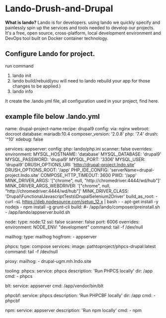 # Lando-Drush-and-Drupal

**What is lando?**
Lando is for developers. using lando we quickly specify and painlessly spin up the services and tools needed to develop our projects. It's a free, open source, cross-platform, local development environment and DevOps tool built on Docker container technology.

**Configure Lando for project.**
----
run command
1.  lando init
2.  lando build/rebuid(you will need to lando rebuild your app for those changes to be applied.)
3.  lando info

It create the .lando.yml file, all configuration used in your project, find here.

example file below .lando.yml
----------------------------

name: drupal-project-name
recipe: drupal9
config:
  via: nginx
  webroot: docroot
  database: mariadb:10.4
  composer_version: '2.0.8'
  php: '7.4'
  drush: '^10'
  xdebug: false


services:
  appserver:
    config:
      php: lando/php.ini
    scanner: false
    overrides:
      environment:
        MYSQL_HOSTNAME: 'database'
        MYSQL_DATABASE: 'drupal9'
        MYSQL_PASSWORD: 'drupal9'
        MYSQL_PORT: '3306'
        MYSQL_USER: 'drupal9'
        DRUSH_OPTIONS_URI: 'http://drupal-project.lndo.site'
        DRUSH_OPTIONS_ROOT: '/app'
        PHP_IDE_CONFIG: 'serverName=drupal-project.lndo.site'
        COMPOSE_HTTP_TIMEOUT: 3600
        PWD: '/app'
        MINK_DRIVER_ARGS: '["chrome", null, "http://chromedriver:4444/wd/hub"]'
        MINK_DRIVER_ARGS_WEBDRIVER: '["chrome", null, "http://chromedriver:4444/wd/hub"]'
        MINK_DRIVER_CLASS: 'Drupal\FunctionalJavascriptTests\DrupalSelenium2Driver'
    build_as_root:
      - curl -sL https://deb.nodesource.com/setup_12.x | bash -
      - apt-get install -y nodejs
      - npm install -g grunt-cli
    build:
      #- /app/lando/composer/preinstall.sh
      - /app/lando/appserver.build.sh

  node:
    type: node:12
    ssl: false
    scanner: false
    port: 6006
    overrides:
      environment:
        NODE_ENV: "development"
    command: tail -f /dev/null

  mailhog:
    type: mailhog
    hogfrom:
      - appserver

  phpcs:
    type: compose
    services:
      image: pathtoproject/phpcs-drupal:latest
      command: tail -f /dev/null

proxy:
  mailhog:
    - drupal-ugm.mh.lndo.site

tooling:
  phpcs:
    service: phpcs
    description: 'Run PHPCS locally'
    dir: /app
    cmd:
      - phpcs

  blt:
    service: appserver
    cmd: /app/vendor/bin/blt

  phpcbf:
    service: phpcs
    description: 'Run PHPCBF locally'
    dir: /app
    cmd:
      - phpcbf

  npm:
    service: appserver
    description: 'Run npm locally'
    cmd:
      - npm

